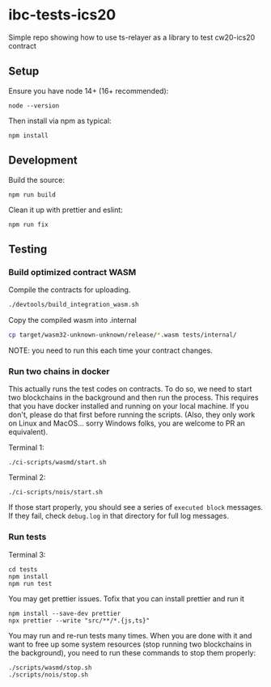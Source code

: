 # ibc-tests-ics20

Simple repo showing how to use ts-relayer as a library to test cw20-ics20
contract

## Setup

Ensure you have node 14+ (16+ recommended):

```
node --version
```

Then install via npm as typical:

```
npm install
```

## Development

Build the source:

```
npm run build
```

Clean it up with prettier and eslint:

```
npm run fix
```

## Testing

### Build optimized contract WASM

Compile the contracts for uploading.

```sh
./devtools/build_integration_wasm.sh
```

Copy the compiled wasm into .internal

```sh
cp target/wasm32-unknown-unknown/release/*.wasm tests/internal/
```

NOTE: you need to run this each time your contract changes.

### Run two chains in docker

This actually runs the test codes on contracts. To do so, we need to start two
blockchains in the background and then run the process. This requires that you
have docker installed and running on your local machine. If you don't, please do
that first before running the scripts. (Also, they only work on Linux and
MacOS... sorry Windows folks, you are welcome to PR an equivalent).

Terminal 1:

```
./ci-scripts/wasmd/start.sh
```

Terminal 2:

```
./ci-scripts/nois/start.sh
```

If those start properly, you should see a series of `executed block` messages.
If they fail, check `debug.log` in that directory for full log messages.

### Run tests

Terminal 3:

```
cd tests
npm install
npm run test
```

You may get prettier issues. Tofix that you can install prettier and run it

```shell
npm install --save-dev prettier
npx prettier --write "src/**/*.{js,ts}"
```

You may run and re-run tests many times. When you are done with it and want to
free up some system resources (stop running two blockchains in the background),
you need to run these commands to stop them properly:

```
./scripts/wasmd/stop.sh
./scripts/nois/stop.sh
```
